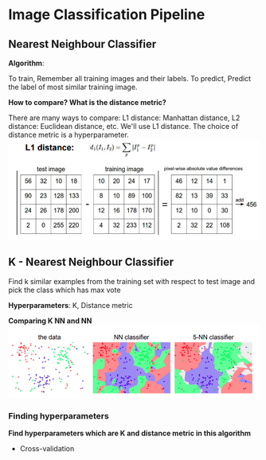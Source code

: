 # Image Classification Pipeline

## Nearest Neighbour Classifier

**Algorithm**:

To train, Remember all training images and their labels. To predict, Predict the label of most similar training image.

**How to compare? What is the distance metric?**

There are many ways to compare: L1 distance: Manhattan distance, L2 distance: Euclidean distance, etc. We'll use L1 distance. The choice of distance metric is a hyperparameter. ![1](/lectures/img/lec_2/1.png)

## K - Nearest Neighbour Classifier

Find k similar examples from the training set with respect to test image and pick the class which has max vote

**Hyperparameters**: K, Distance metric

**Comparing K NN and NN**
![2](/lectures/img/lec_2/2.png)

### Finding hyperparameters

**Find hyperparameters which are K and distance metric in this algorithm**

* Cross-validation
